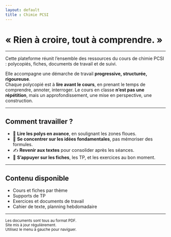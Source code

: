 ```yaml
---
layout: default
title : Chimie PCSI
---
```


# « Rien à croire, tout à comprendre. »

---

Cette plateforme réunit l’ensemble des ressources du cours de chimie PCSI : polycopiés, fiches, documents de travail et de suivi.

Elle accompagne une démarche de travail **progressive, structurée, rigoureuse**.  
Chaque polycopié est à **lire avant le cours**, en prenant le temps de comprendre, annoter, interroger. Le cours en classe **n’est pas une répétition**, mais un approfondissement, une mise en perspective, une construction.

---

## Comment travailler ?

- 📘 **Lire les polys en avance**, en soulignant les zones floues.
- 🧠 **Se concentrer sur les idées fondamentales**, pas mémoriser des formules.
- ✍️ **Revenir aux textes** pour consolider après les séances.
- 🔁 **S’appuyer sur les fiches**, les TP, et les exercices au bon moment.

---

## Contenu disponible

- Cours et fiches par thème
- Supports de TP
- Exercices et documents de travail
- Cahier de texte, planning hebdomadaire

---

<small>Les documents sont tous au format PDF.  
Site mis à jour régulièrement.  
Utilisez le menu à gauche pour naviguer.</small>
